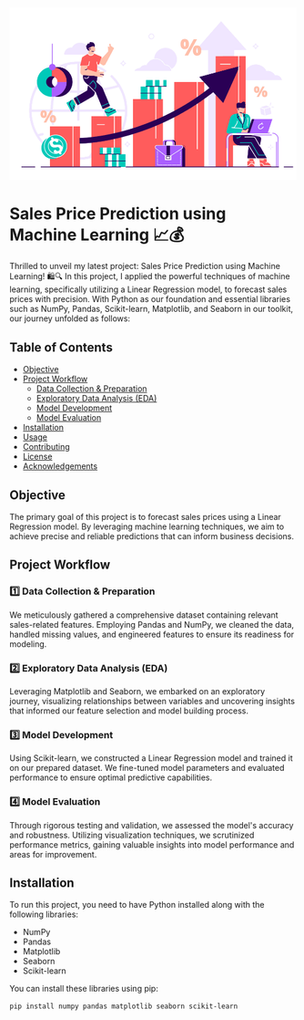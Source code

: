 ![logo](https://github.com/YashPrajapati27/OasisInfobyte-Task-5/blob/main/Sales-forecast.png)
# Sales Price Prediction using Machine Learning 📈💰

Thrilled to unveil my latest project: Sales Price Prediction using Machine Learning! 🛍️🔍 In this project, I applied the powerful techniques of machine learning, specifically utilizing a Linear Regression model, to forecast sales prices with precision. With Python as our foundation and essential libraries such as NumPy, Pandas, Scikit-learn, Matplotlib, and Seaborn in our toolkit, our journey unfolded as follows:

## Table of Contents
- [Objective](#objective)
- [Project Workflow](#project-workflow)
  - [Data Collection & Preparation](#data-collection--preparation)
  - [Exploratory Data Analysis (EDA)](#exploratory-data-analysis-eda)
  - [Model Development](#model-development)
  - [Model Evaluation](#model-evaluation)
- [Installation](#installation)
- [Usage](#usage)
- [Contributing](#contributing)
- [License](#license)
- [Acknowledgements](#acknowledgements)

## Objective
The primary goal of this project is to forecast sales prices using a Linear Regression model. By leveraging machine learning techniques, we aim to achieve precise and reliable predictions that can inform business decisions.

## Project Workflow
### 1️⃣ Data Collection & Preparation
We meticulously gathered a comprehensive dataset containing relevant sales-related features. Employing Pandas and NumPy, we cleaned the data, handled missing values, and engineered features to ensure its readiness for modeling.

### 2️⃣ Exploratory Data Analysis (EDA)
Leveraging Matplotlib and Seaborn, we embarked on an exploratory journey, visualizing relationships between variables and uncovering insights that informed our feature selection and model building process.

### 3️⃣ Model Development
Using Scikit-learn, we constructed a Linear Regression model and trained it on our prepared dataset. We fine-tuned model parameters and evaluated performance to ensure optimal predictive capabilities.

### 4️⃣ Model Evaluation
Through rigorous testing and validation, we assessed the model's accuracy and robustness. Utilizing visualization techniques, we scrutinized performance metrics, gaining valuable insights into model performance and areas for improvement.

## Installation
To run this project, you need to have Python installed along with the following libraries:

- NumPy
- Pandas
- Matplotlib
- Seaborn
- Scikit-learn

You can install these libraries using pip:

```bash
pip install numpy pandas matplotlib seaborn scikit-learn
